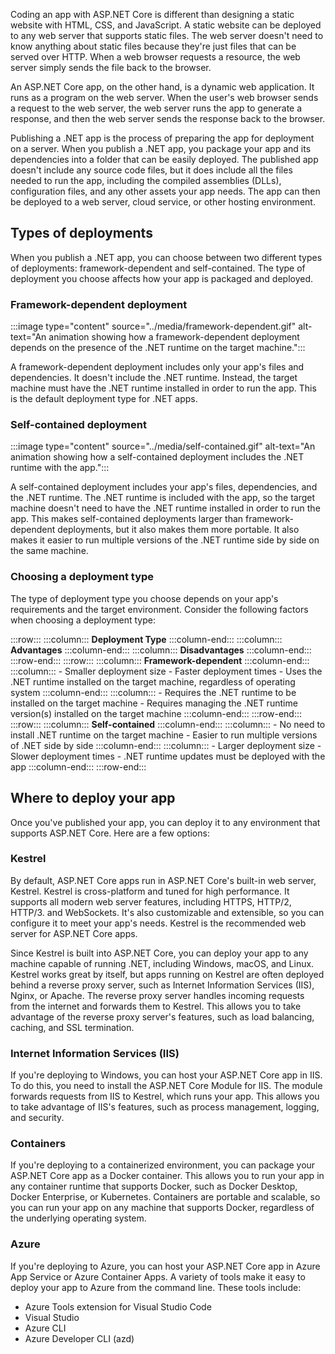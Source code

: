 Coding an app with ASP.NET Core is different than designing a static website with HTML, CSS, and JavaScript. A static website can be deployed to any web server that supports static files. The web server doesn't need to know anything about static files because they're just files that can be served over HTTP. When a web browser requests a resource, the web server simply sends the file back to the browser.

An ASP.NET Core app, on the other hand, is a dynamic web application. It runs as a program on the web server. When the user's web browser sends a request to the web server, the web server runs the app to generate a response, and then the web server sends the response back to the browser.

Publishing a .NET app is the process of preparing the app for deployment on a server. When you publish a .NET app, you package your app and its dependencies into a folder that can be easily deployed. The published app doesn't include any source code files, but it does include all the files needed to run the app, including the compiled assemblies (DLLs), configuration files, and any other assets your app needs. The app can then be deployed to a web server, cloud service, or other hosting environment.

## Types of deployments

When you publish a .NET app, you can choose between two different types of deployments: framework-dependent and self-contained. The type of deployment you choose affects how your app is packaged and deployed. 

### Framework-dependent deployment

:::image type="content" source="../media/framework-dependent.gif" alt-text="An animation showing how a framework-dependent deployment depends on the presence of the .NET runtime on the target machine.":::

A framework-dependent deployment includes only your app's files and dependencies. It doesn't include the .NET runtime. Instead, the target machine must have the .NET runtime installed in order to run the app. This is the default deployment type for .NET apps.

### Self-contained deployment

:::image type="content" source="../media/self-contained.gif" alt-text="An animation showing how a self-contained deployment includes the .NET runtime with the app.":::

A self-contained deployment includes your app's files, dependencies, and the .NET runtime. The .NET runtime is included with the app, so the target machine doesn't need to have the .NET runtime installed in order to run the app. This makes self-contained deployments larger than framework-dependent deployments, but it also makes them more portable. It also makes it easier to run multiple versions of the .NET runtime side by side on the same machine.

### Choosing a deployment type

The type of deployment type you choose depends on your app's requirements and the target environment. Consider the following factors when choosing a deployment type:

:::row:::
    :::column:::
        **Deployment Type**
    :::column-end:::
    :::column:::
        **Advantages**
    :::column-end:::
    :::column:::
        **Disadvantages**
    :::column-end:::
:::row-end:::
:::row:::
    :::column:::
        **Framework-dependent**
    :::column-end:::
    :::column:::
        - Smaller deployment size
        - Faster deployment times
        - Uses the .NET runtime installed on the target machine, regardless of operating system
    :::column-end:::
    :::column:::
        - Requires the .NET runtime to be installed on the target machine
        - Requires managing the .NET runtime version(s) installed on the target machine
    :::column-end:::
:::row-end:::
:::row:::
    :::column:::
        **Self-contained**
    :::column-end:::
    :::column:::
        - No need to install .NET runtime on the target machine
        - Easier to run multiple versions of .NET side by side
    :::column-end:::
    :::column:::
        - Larger deployment size
        - Slower deployment times
        - .NET runtime updates must be deployed with the app
    :::column-end:::
:::row-end:::

## Where to deploy your app

Once you've published your app, you can deploy it to any environment that supports ASP.NET Core. Here are a few options:

### Kestrel

By default, ASP.NET Core apps run in ASP.NET Core's built-in web server, Kestrel. Kestrel is cross-platform and tuned for high performance. It supports all modern web server features, including HTTPS, HTTP/2, HTTP/3. and WebSockets. It's also customizable and extensible, so you can configure it to meet your app's needs. Kestrel is the recommended web server for ASP.NET Core apps.

Since Kestrel is built into ASP.NET Core, you can deploy your app to any machine capable of running .NET, including Windows, macOS, and Linux. Kestrel works great by itself, but apps running on Kestrel are often deployed behind a reverse proxy server, such as Internet Information Services (IIS), Nginx, or Apache. The reverse proxy server handles incoming requests from the internet and forwards them to Kestrel. This allows you to take advantage of the reverse proxy server's features, such as load balancing, caching, and SSL termination.

### Internet Information Services (IIS)

If you're deploying to Windows, you can host your ASP.NET Core app in IIS. To do this, you need to install the ASP.NET Core Module for IIS. The module forwards requests from IIS to Kestrel, which runs your app. This allows you to take advantage of IIS's features, such as process management, logging, and security.

### Containers

If you're deploying to a containerized environment, you can package your ASP.NET Core app as a Docker container. This allows you to run your app in any container runtime that supports Docker, such as Docker Desktop, Docker Enterprise, or Kubernetes. Containers are portable and scalable, so you can run your app on any machine that supports Docker, regardless of the underlying operating system.

### Azure

If you're deploying to Azure, you can host your ASP.NET Core app in Azure App Service or Azure Container Apps. A variety of tools make it easy to deploy your app to Azure from the command line. These tools include:

- Azure Tools extension for Visual Studio Code
- Visual Studio
- Azure CLI
- Azure Developer CLI (azd)
